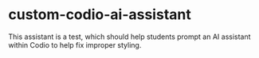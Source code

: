 # custom-codio-ai-assistant
This assistant is a test, which should help students prompt an AI assistant within Codio to help fix improper styling.
